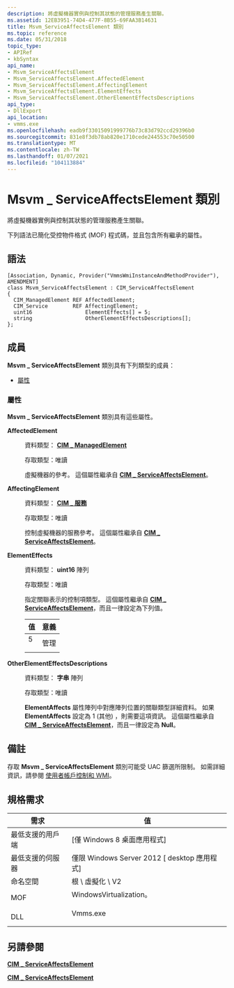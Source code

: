 ```yaml
---
description: 將虛擬機器實例與控制其狀態的管理服務產生關聯。
ms.assetid: 12EB3951-74D4-477F-8B55-69FAA3B14631
title: Msvm_ServiceAffectsElement 類別
ms.topic: reference
ms.date: 05/31/2018
topic_type:
- APIRef
- kbSyntax
api_name:
- Msvm_ServiceAffectsElement
- Msvm_ServiceAffectsElement.AffectedElement
- Msvm_ServiceAffectsElement.AffectingElement
- Msvm_ServiceAffectsElement.ElementEffects
- Msvm_ServiceAffectsElement.OtherElementEffectsDescriptions
api_type:
- DllExport
api_location:
- vmms.exe
ms.openlocfilehash: eadb9f33015091999776b73c83d792ccd29396b0
ms.sourcegitcommit: 831e8f3db78ab820e1710cede244553c70e50500
ms.translationtype: MT
ms.contentlocale: zh-TW
ms.lasthandoff: 01/07/2021
ms.locfileid: "104113884"
---
```

# <a name="msvm_serviceaffectselement-class"></a>Msvm \_ ServiceAffectsElement 類別

將虛擬機器實例與控制其狀態的管理服務產生關聯。

下列語法已簡化受控物件格式 (MOF) 程式碼，並且包含所有繼承的屬性。

## <a name="syntax"></a>語法

``` syntax
[Association, Dynamic, Provider("VmmsWmiInstanceAndMethodProvider"), AMENDMENT]
class Msvm_ServiceAffectsElement : CIM_ServiceAffectsElement
{
  CIM_ManagedElement REF AffectedElement;
  CIM_Service        REF AffectingElement;
  uint16                 ElementEffects[] = 5;
  string                 OtherElementEffectsDescriptions[];
};
```

## <a name="members"></a>成員

**Msvm \_ ServiceAffectsElement** 類別具有下列類型的成員：

-   [屬性](#properties)

### <a name="properties"></a>屬性

**Msvm \_ ServiceAffectsElement** 類別具有這些屬性。

<dl> <dt>

**AffectedElement**
</dt> <dd> <dl> <dt>

資料類型： **[ **CIM \_ ManagedElement**](/previous-versions/windows/desktop/iscsitarg/cim-managedelement)**
</dt> <dt>

存取類型：唯讀
</dt> </dl>

虛擬機器的參考。 這個屬性繼承自 [**CIM \_ ServiceAffectsElement**](/previous-versions//cc136907(v=vs.85))。

</dd> <dt>

**AffectingElement**
</dt> <dd> <dl> <dt>

資料類型： **[ **CIM \_ 服務**](/windows/desktop/CIMWin32Prov/cim-service)**
</dt> <dt>

存取類型：唯讀
</dt> </dl>

控制虛擬機器的服務參考。 這個屬性繼承自 [**CIM \_ ServiceAffectsElement**](/previous-versions//cc136907(v=vs.85))。

</dd> <dt>

**ElementEffects**
</dt> <dd> <dl> <dt>

資料類型： **uint16** 陣列
</dt> <dt>

存取類型：唯讀
</dt> </dl>

指定關聯表示的控制項類型。 這個屬性繼承自 [**CIM \_ ServiceAffectsElement**](/previous-versions//cc136907(v=vs.85))，而且一律設定為下列值。



| 值                                                                        | 意義            |
|------------------------------------------------------------------------------|--------------------|
| <dl> <dt>5</dt> </dl> | 管理<br/> |



 

</dd> <dt>

**OtherElementEffectsDescriptions**
</dt> <dd> <dl> <dt>

資料類型： **字串** 陣列
</dt> <dt>

存取類型：唯讀
</dt> </dl>

**ElementAffects** 屬性陣列中對應陣列位置的關聯類型詳細資料。 如果 **ElementAffects** 設定為 1 (其他) ，則需要這項資訊。 這個屬性繼承自 [**CIM \_ ServiceAffectsElement**](/previous-versions//cc136907(v=vs.85))，而且一律設定為 **Null**。

</dd> </dl>

## <a name="remarks"></a>備註

存取 **Msvm \_ ServiceAffectsElement** 類別可能受 UAC 篩選所限制。 如需詳細資訊，請參閱 [使用者帳戶控制和 WMI](/windows/desktop/WmiSdk/user-account-control-and-wmi)。

## <a name="requirements"></a>規格需求



| 需求 | 值 |
|-------------------------------------|---------------------------------------------------------------------------------------------------------|
| 最低支援的用戶端<br/> | \[僅 Windows 8 桌面應用程式\]<br/>                                                              |
| 最低支援的伺服器<br/> | 僅限 Windows Server 2012 \[ desktop 應用程式\]<br/>                                                    |
| 命名空間<br/>                | 根 \\ 虛擬化 \\ V2<br/>                                                                     |
| MOF<br/>                      | <dl> <dt>WindowsVirtualization。</dt> </dl> |
| DLL<br/>                      | <dl> <dt>Vmms.exe</dt> </dl>                     |



## <a name="see-also"></a>另請參閱

<dl> <dt>

[**CIM \_ ServiceAffectsElement**](cim-serviceaffectselement.md)
</dt> <dt>

[**CIM \_ ServiceAffectsElement**](/previous-versions//cc136907(v=vs.85))
</dt> </dl>

 

